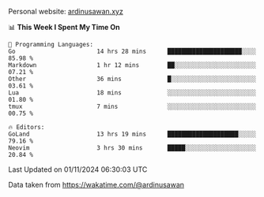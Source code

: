 Personal website: [ardinusawan.xyz](https://ardinusawan.xyz)

<!--START_SECTION:waka-->
📊 **This Week I Spent My Time On** 

```text
💬 Programming Languages: 
Go                       14 hrs 28 mins      █████████████████████░░░░   85.98 % 
Markdown                 1 hr 12 mins        ██░░░░░░░░░░░░░░░░░░░░░░░   07.21 % 
Other                    36 mins             █░░░░░░░░░░░░░░░░░░░░░░░░   03.61 % 
Lua                      18 mins             ░░░░░░░░░░░░░░░░░░░░░░░░░   01.80 % 
tmux                     7 mins              ░░░░░░░░░░░░░░░░░░░░░░░░░   00.75 % 

🔥 Editors: 
GoLand                   13 hrs 19 mins      ████████████████████░░░░░   79.16 % 
Neovim                   3 hrs 30 mins       █████░░░░░░░░░░░░░░░░░░░░   20.84 % 
```


 Last Updated on 01/11/2024 06:30:03 UTC
<!--END_SECTION:waka-->
Data taken from https://wakatime.com/@ardinusawan
